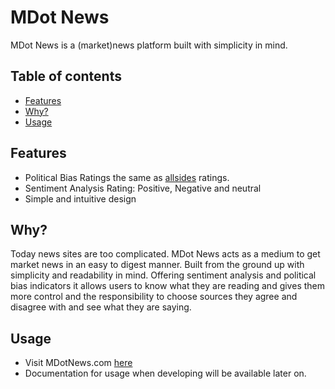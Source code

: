 # MDot News
MDot News is a (market)news platform built with simplicity in mind. 

## Table of contents
* [Features ](#features)
* [Why? ](#why)
* [Usage](#usage)


## Features
* Political Bias Ratings the same as [allsides](https://www.allsides.com/unbiased-balanced-news) ratings.
* Sentiment Analysis Rating: Positive, Negative and neutral
* Simple and intuitive design

## Why?
Today news sites are too complicated. MDot News acts as a medium to get market news in an easy to digest manner. 
Built from the ground up with simplicity and readability in mind. Offering sentiment analysis and political bias indicators it allows users to know what they are reading and gives them more control and the responsibility to choose sources they agree and disagree with and see what they are saying.

## Usage
* Visit MDotNews.com [here](https://mdotnews.com)
* Documentation for usage when developing will be available later on. 
